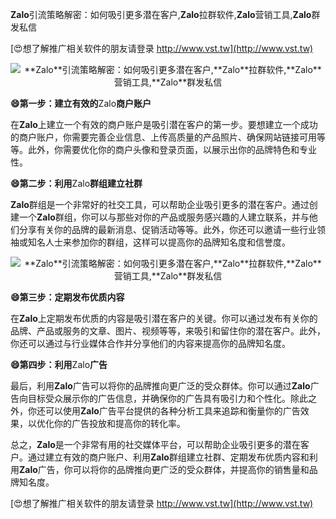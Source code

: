 **Zalo**引流策略解密：如何吸引更多潜在客户,**Zalo**拉群软件,**Zalo**营销工具,**Zalo**群发私信

[😍想了解推广相关软件的朋友请登录 http://www.vst.tw](http://www.vst.tw)

 <center><img src="https://vst.tw/MP4/tuiguang/png/3.png" alt="**Zalo**引流策略解密：如何吸引更多潜在客户,**Zalo**拉群软件,**Zalo**营销工具,**Zalo**群发私信"></center>

**😄第一步：建立有效的**Zalo**商户账户**

在**Zalo**上建立一个有效的商户账户是吸引潜在客户的第一步。要想建立一个成功的商户账户，你需要完善企业信息、上传高质量的产品照片、确保网站链接可用等等。此外，你需要优化你的商户头像和登录页面，以展示出你的品牌特色和专业性。

**😄第二步：利用**Zalo**群组建立社群**

**Zalo**群组是一个非常好的社交工具，可以帮助企业吸引更多的潜在客户。通过创建一个**Zalo**群组，你可以与那些对你的产品或服务感兴趣的人建立联系，并与他们分享有关你的品牌的最新消息、促销活动等等。此外，你还可以邀请一些行业领袖或知名人士来参加你的群组，这样可以提高你的品牌知名度和信誉度。

 <center><img src="https://vst.tw/MP4/tuiguang/png/3.png" alt="**Zalo**引流策略解密：如何吸引更多潜在客户,**Zalo**拉群软件,**Zalo**营销工具,**Zalo**群发私信"></center>

**😄第三步：定期发布优质内容**

在**Zalo**上定期发布优质的内容是吸引潜在客户的关键。你可以通过发布有关你的品牌、产品或服务的文章、图片、视频等等，来吸引和留住你的潜在客户。此外，你还可以通过与行业媒体合作并分享他们的内容来提高你的品牌知名度。

**😄第四步：利用**Zalo**广告**

最后，利用**Zalo**广告可以将你的品牌推向更广泛的受众群体。你可以通过**Zalo**广告向目标受众展示你的广告信息，并确保你的广告具有吸引力和个性化。除此之外，你还可以使用**Zalo**广告平台提供的各种分析工具来追踪和衡量你的广告效果，以优化你的广告投放和提高你的转化率。

总之，**Zalo**是一个非常有用的社交媒体平台，可以帮助企业吸引更多的潜在客户。通过建立有效的商户账户、利用**Zalo**群组建立社群、定期发布优质内容和利用**Zalo**广告，你可以将你的品牌推向更广泛的受众群体，并提高你的销售量和品牌知名度。

[😍想了解推广相关软件的朋友请登录 http://www.vst.tw](http://www.vst.tw)



